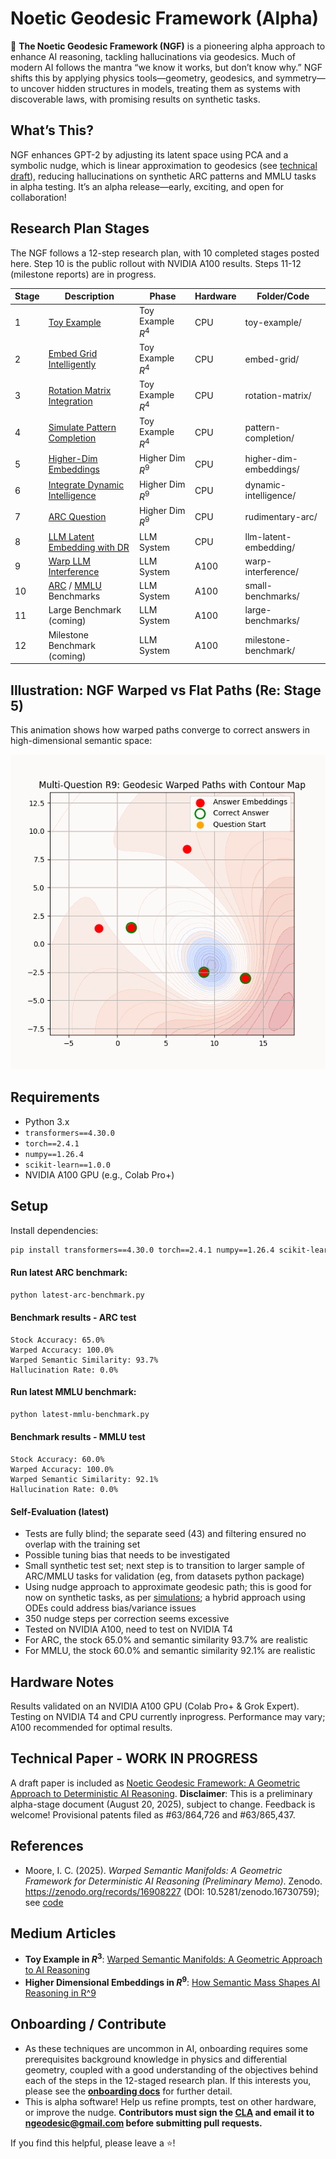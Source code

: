 # Noetic Geodesic Framework (Alpha)
🚀 **The Noetic Geodesic Framework (NGF)** is a pioneering alpha approach to enhance AI reasoning, tackling hallucinations via geodesics. Much of modern AI follows the mantra “we know it works, but don’t know why.” NGF shifts this by applying physics tools—geometry, geodesics, and symmetry—to uncover hidden structures in models, treating them as systems with discoverable laws, with promising results on synthetic tasks.

## What’s This?
NGF enhances GPT-2 by adjusting its latent space using PCA and a symbolic nudge, which is linear approximation to geodesics (see [technical draft](https://github.com/ngeodesic-ai/ngf-alpha/blob/main/docs/article_latest.pdf)), reducing hallucinations on synthetic ARC patterns and MMLU tasks in alpha testing. It’s an alpha release—early, exciting, and open for collaboration!

## Research Plan Stages
The NGF follows a 12-step research plan, with 10 completed stages posted here. Step 10 is the public rollout with NVIDIA A100 results. Steps 11-12 (milestone reports) are in progress.

| Stage | Description | Phase | Hardware | Folder/Code |
|-------|-------------|-------------|-------------|-------------|
| 1 | [Toy Example](toy-example/step1.ipynb) | Toy Example $R^4$ | CPU | toy-example/ |
| 2 | [Embed Grid Intelligently](embed-grid/step2.ipynb) | Toy Example $R^4$ | CPU | embed-grid/ |
| 3 | [Rotation Matrix Integration](rotation-matrix/step3.ipynb) | Toy Example $R^4$ | CPU | rotation-matrix/ |
| 4 | [Simulate Pattern Completion](pattern-completion/step4.ipynb) | Toy Example $R^4$ | CPU | pattern-completion/ |
| 5 | [Higher-Dim Embeddings](higher-dim-embeddings/step5.ipynb) | Higher Dim $R^9$ | CPU | higher-dim-embeddings/ |
| 6 | [Integrate Dynamic Intelligence](dynamic-intelligence/step6.ipynb) | Higher Dim $R^9$ | CPU | dynamic-intelligence/ |
| 7 | [ARC Question](rudimentary-arc/step7.ipynb) | Higher Dim $R^9$ | CPU | rudimentary-arc/ |
| 8 | [LLM Latent Embedding with DR](llm-latent-embedding/step8.ipynb) | LLM System | CPU | llm-latent-embedding/ |
| 9 | [Warp LLM Interference](warp-interference/step9.py) | LLM System | A100 | warp-interference/ |
| 10 | [ARC](latest-arc-benchmark.py) / [MMLU](latest-mmlu-benchmark.py) Benchmarks | LLM System | A100 | small-benchmarks/ |
| 11 | Large Benchmark (coming) | LLM System | A100 | large-benchmarks/ |
| 12 | Milestone Benchmark (coming) | LLM System | A100 | milestone-benchmark/ |


## Illustration: NGF Warped vs Flat Paths (Re: Stage 5)

This animation shows how warped paths converge to correct answers in high-dimensional semantic space:

![NGF Warped vs Flat Paths](higher-dim-embeddings/ngf_warped_geodesic_contour.gif)

## Requirements
- Python 3.x
- `transformers==4.30.0`
- `torch==2.4.1`
- `numpy==1.26.4`
- `scikit-learn==1.0.0`
- NVIDIA A100 GPU (e.g., Colab Pro+)

## Setup
Install dependencies:
```bash
pip install transformers==4.30.0 torch==2.4.1 numpy==1.26.4 scikit-learn==1.0.0
```

#### Run latest ARC benchmark:
```bash
python latest-arc-benchmark.py
```

#### Benchmark results - ARC test
```
Stock Accuracy: 65.0%
Warped Accuracy: 100.0%
Warped Semantic Similarity: 93.7%
Hallucination Rate: 0.0%
```

#### Run latest MMLU benchmark:
```bash
python latest-mmlu-benchmark.py
```

#### Benchmark results - MMLU test
```
Stock Accuracy: 60.0%
Warped Accuracy: 100.0%
Warped Semantic Similarity: 92.1%   
Hallucination Rate: 0.0%
```

#### Self-Evaluation (latest)
- Tests are fully blind; the separate seed (43) and filtering ensured no overlap with the training set
- Possible tuning bias that needs to be investigated
- Small synthetic test set; next step is to transition to larger sample of ARC/MMLU tasks for validation (eg, from datasets python package)
- Using nudge approach to approximate geodesic path; this is good for now on synthetic tasks, as per [simulations](small-benchmarks/benchmark-findings.ipynb); a hybrid approach using ODEs could address bias/variance issues
- 350 nudge steps per correction seems excessive
- Tested on NVIDIA A100, need to test on NVIDIA T4
- For ARC, the stock 65.0% and semantic similarity 93.7% are realistic
- For MMLU, the stock 60.0% and semantic similarity 92.1% are realistic

## Hardware Notes
Results validated on an NVIDIA A100 GPU (Colab Pro+ & Grok Expert). Testing on NVIDIA T4 and CPU currently inprogress. Performance may vary; A100 recommended for optimal results.

## Technical Paper - WORK IN PROGRESS
A draft paper is included as [Noetic Geodesic Framework: A Geometric Approach to Deterministic AI Reasoning](docs/article_latest.pdf). **Disclaimer**: This is a preliminary alpha-stage document (August 20, 2025), subject to change. Feedback is welcome! Provisional patents filed as #63/864,726 and #63/865,437.

## References
- Moore, I. C. (2025). *Warped Semantic Manifolds: A Geometric Framework for Deterministic AI Reasoning (Preliminary Memo)*. Zenodo. https://zenodo.org/records/16908227 (DOI: 10.5281/zenodo.16730759); see [code](toy-example/step1.ipynb)

## Medium Articles
 * **Toy Example in $R^3$**: [Warped Semantic Manifolds: A Geometric Approach to AI Reasoning](https://medium.com/@icmoore/warped-semantic-manifolds-a-new-path-to-flawless-ai-reasoning-d2328c91d920)
 * **Higher Dimensional Embeddings in $R^9$**: [How Semantic Mass Shapes AI Reasoning in R^9](https://medium.com/@icmoore/how-semantic-mass-warps-ai-thoughts-to-flawless-convergence-879e2f6f3373) 


## Onboarding / Contribute
* As these techniques are uncommon in AI, onboarding requires some prerequisites background knowledge in physics and differential geometry, coupled with a good understanding of the objectives behind each of the steps in the 12-staged research plan. If this interests you, please see the **[onboarding docs](docs/onboarding.md)** for further detail.
* This is alpha software! Help us refine prompts, test on other hardware, or improve the nudge. **Contributors must sign the [CLA](CLA.md) and email it to ngeodesic@gmail.com before submitting pull requests.**

If you find this helpful, please leave a ⭐!
